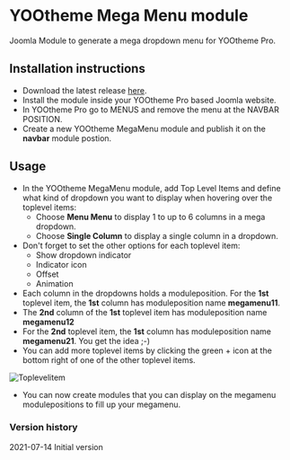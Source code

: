 # YOOtheme Mega Menu module
Joomla Module to generate a mega dropdown menu for YOOtheme Pro.

## Installation instructions
- Download the latest release <a href="https://github.com/renekreijveld/YOOthemeMegaMenu/releases/tag/1.0.0" target="_blank">here</a>.
- Install the module inside your YOOtheme Pro based Joomla website.
- In YOOtheme Pro go to MENUS and remove the menu at the NAVBAR POSITION.
- Create a new YOOtheme MegaMenu module and publish it on the **navbar** module postion.

## Usage

- In the YOOtheme MegaMenu module, add Top Level Items and define what kind of dropdown you want to display when hovering over the toplevel items:
  - Choose **Menu Menu** to display 1 to up to 6 columns in a mega dropdown.
  - Choose **Single Column** to display a single column in a dropdown.
- Don't forget to set the other options for each toplevel item:
  - Show dropdown indicator
  - Indicator icon
  - Offset
  - Animation
- Each column in the dropdowns holds a moduleposition. For the **1st** toplevel item, the **1st** column has moduleposition name **megamenu11**.
- The **2nd** column of the **1st** toplevel item has moduleposition name **megamenu12**
- For the **2nd** toplevel item, the **1st** column has moduleposition name **megamenu21**. You get the idea ;-)
- You can add more toplevel items by clicking the green + icon at the bottom right of one of the other toplevel items.

![Toplevelitem](https://github.com/renekreijveld/YOOthemeMegaMenu/blob/077a95e91effbbd29cbd406d486818acf91744c0/screenshots/toplevelitem.jpg)

- You can now create modules that you can display on the megamenu modulepositions to fill up your megamenu.

### Version history
2021-07-14 Initial version
